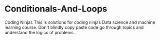 # Conditionals-And-Loops
Coding Ninjas
This is solutions for coding ninjas Data science and machine learning course.
Don't blindly copy paste code go through topics and understand the logics of problems.
